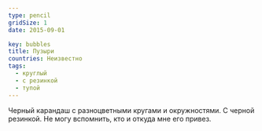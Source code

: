 ```yaml
---
type: pencil
gridSize: 1
date: 2015-09-01

key: bubbles
title: Пузыри
countries: Неизвестно
tags:
  - круглый
  - с резинкой
  - тупой
---
```


Черный карандаш с разноцветными кругами и окружностями. С черной резинкой. Не могу вспомнить, кто и откуда мне его привез.
